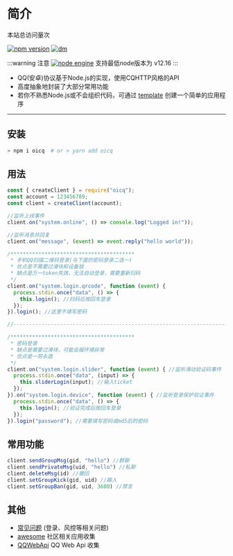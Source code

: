 <script>
  export default {
  mounted(){
    //访问次数统计
    let bsz = document.createElement("script")
    bsz.src ="https://busuanzi.ibruce.info/busuanzi/2.3/busuanzi.pure.mini.js"
    bsz.async=true
    bsz.onerror=function(){
      busuanzi_value_site_pv.innerText="(获取失败)"
    }
    busuanzi_container_site_pv.parentElement.appendChild(bsz)
  }
}
</script>

# 简介

<span id="busuanzi_container_site_pv">本站总访问量<span id="busuanzi_value_site_pv"></span>次</span>

[![npm version](https://img.shields.io/npm/v/oicq.svg?logo=npm)](https://www.npmjs.com/package/oicq)
[![dm](https://shields.io/npm/dm/oicq)](https://www.npmjs.com/package/oicq)

:::warning 注意
[![node engine](https://img.shields.io/node/v/oicq.svg)](https://nodejs.org)
支持最低node版本为 v12.16
:::

* QQ(安卓)协议基于Node.js的实现，使用CQHTTP风格的API
* 高度抽象地封装了大部分常用功能
* 若你不熟悉Node.js或不会组织代码，可通过 [template](https://github.com/takayama-lily/oicq-template) 创建一个简单的应用程序
  
---

## **安装**

```bash
> npm i oicq  # or > yarn add oicq
```

## **用法**

```js
const { createClient } = require("oicq");
const account = 123456789;
const client = createClient(account);

//监听上线事件
client.on("system.online", () => console.log("Logged in!"));

//监听消息并回复
client.on("message", (event) => event.reply("hello world"));

/****************************************
 * 手机QQ扫描二维码登录(与下面的密码登录二选一)
 * 优点是不需要过滑块和设备锁
 * 缺点是万一token失效，无法自动登录，需要重新扫码
 */
client.on("system.login.qrcode", function (event) {
  process.stdin.once("data", () => {
    this.login(); //扫码后按回车登录
  });
}).login(); //这里不填写密码

//-------------------------------------------------------------------------

/****************************************
 * 密码登录
 * 缺点是需要过滑块，可能会报环境异常
 * 优点是一劳永逸
 */
client.on("system.login.slider", function (event) { //监听滑动验证码事件
  process.stdin.once("data", (input) => {
    this.sliderLogin(input); //输入ticket
  });
}).on("system.login.device", function (event) { //监听登录保护验证事件
  process.stdin.once("data", () => {
    this.login(); //验证完成后按回车登录
  });
}).login("password"); //需要填写密码或md5后的密码
```

## **常用功能**

```js
client.sendGroupMsg(gid, "hello") //群聊
client.sendPrivateMsg(uid, "hello") //私聊
client.deleteMsg(id) //撤回
client.setGroupKick(gid, uid) //踢人
client.setGroupBan(gid, uid, 3600) //禁言
```

## **其他**

* [常见问题](./杂七杂八.md) (登录、风控等相关问题)
* [awesome](./awesome.md) 社区相关应用收集
* [QQWebApi](./web-api.md) QQ Web Api 收集
  